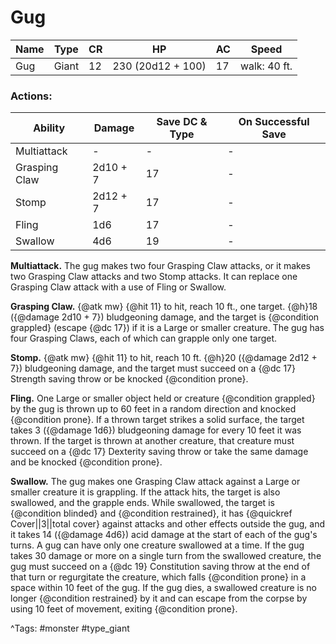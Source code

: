 # Gug

| Name | Type | CR | HP | AC | Speed |
|------|------|----|----|----|-------|
| Gug | Giant | 12 | 230 (20d12 + 100) | 17 | walk: 40 ft. |

### Actions:

| Ability | Damage | Save DC & Type | On Successful Save |
|---------|--------|----------------|--------------------|
| Multiattack | - | - | - |
| Grasping Claw | 2d10 + 7 | 17 | - |
| Stomp | 2d12 + 7 | 17 | - |
| Fling | 1d6 | 17 | - |
| Swallow | 4d6 | 19 | - |


**Multiattack.** The gug makes two four Grasping Claw attacks, or it makes two Grasping Claw attacks and two Stomp attacks. It can replace one Grasping Claw attack with a use of Fling or Swallow.

**Grasping Claw.** {@atk mw} {@hit 11} to hit, reach 10 ft., one target. {@h}18 ({@damage 2d10 + 7}) bludgeoning damage, and the target is {@condition grappled} (escape {@dc 17}) if it is a Large or smaller creature. The gug has four Grasping Claws, each of which can grapple only one target.

**Stomp.** {@atk mw} {@hit 11} to hit, reach 10 ft. {@h}20 ({@damage 2d12 + 7}) bludgeoning damage, and the target must succeed on a {@dc 17} Strength saving throw or be knocked {@condition prone}.

**Fling.** One Large or smaller object held or creature {@condition grappled} by the gug is thrown up to 60 feet in a random direction and knocked {@condition prone}. If a thrown target strikes a solid surface, the target takes 3 ({@damage 1d6}) bludgeoning damage for every 10 feet it was thrown. If the target is thrown at another creature, that creature must succeed on a {@dc 17} Dexterity saving throw or take the same damage and be knocked {@condition prone}.

**Swallow.** The gug makes one Grasping Claw attack against a Large or smaller creature it is grappling. If the attack hits, the target is also swallowed, and the grapple ends. While swallowed, the target is {@condition blinded} and {@condition restrained}, it has {@quickref Cover||3||total cover} against attacks and other effects outside the gug, and it takes 14 ({@damage 4d6}) acid damage at the start of each of the gug's turns. A gug can have only one creature swallowed at a time. If the gug takes 30 damage or more on a single turn from the swallowed creature, the gug must succeed on a {@dc 19} Constitution saving throw at the end of that turn or regurgitate the creature, which falls {@condition prone} in a space within 10 feet of the gug. If the gug dies, a swallowed creature is no longer {@condition restrained} by it and can escape from the corpse by using 10 feet of movement, exiting {@condition prone}.

^Tags: #monster #type_giant